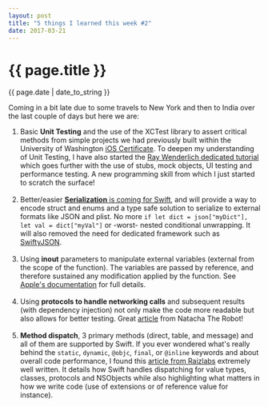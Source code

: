 ```yaml
---
layout: post
title: "5 things I learned this week #2"
date: 2017-03-21
---
```

<h1>{{ page.title }}</h1>
<p class="meta">{{ page.date | date_to_string }}</p>
<p>Coming in a bit late due to some travels to New York and then to India over the last couple of days but here we are:
<ol>
	<li>Basic <strong>Unit Testing</strong> and the use of the XCTest library to assert critical methods from simple projects we had previously built within the University of Washington <a href="https://www.pce.uw.edu/certificates/ios-application-development" target="_blank">iOS Certificate</a>. To deepen my understanding of Unit Testing, I have also started the <a href="https://www.raywenderlich.com/150073/ios-unit-testing-and-ui-testing-tutorial" target="_blank">Ray Wenderlich dedicated tutorial</a> which goes further with the use of stubs, mock objects, UI testing and performance testing. A new programming skill from which I just started to scratch the surface!</li>
<br />
	<li>Better/easier <a href="https://github.com/itaiferber/swift-evolution/blob/swift-archival-serialization/proposals/XXXX-swift-archival-serialization.md?utm_campaign=iOS%2BDev%2BWeekly&utm_medium=email&utm_source=iOS_Dev_Weekly_Issue_292" target="_blank"><strong>Serialization</strong> is coming for Swift</a>, and will provide a way to encode struct and enums and a type safe solution to serialize to external formats like JSON and plist. No more <code>if let dict = json["myDict"], let val = dict["myVal"]</code> or -worst- nested conditional unwrapping. It will also removed the need for dedicated framework such as <a href="https://github.com/SwiftyJSON/SwiftyJSON" target="_blank">SwiftyJSON</a>.</li>
<br />
	<li>Using <strong>inout</strong> parameters to manipulate external variables (external from the scope of the function). The variables are passed by reference, and therefore sustained any modification applied by the function. See <a href="https://developer.apple.com/library/content/documentation/Swift/Conceptual/Swift_Programming_Language/Declarations.html#//apple_ref/doc/uid/TP40014097-CH34-ID545" target="_blank">Apple's documentation</a> for full details.</li>
<br />
	<li>Using <strong>protocols to handle networking calls</strong> and subsequent results (with dependency injection) not only make the code more readable but also allows for better testing. Great <a href="https://www.natashatherobot.com/protocol-oriented-networking-in-swift/" target="_blank">article</a> from Natacha The Robot!</li>
<br />
	<li><strong>Method dispatch</strong>, 3 primary methods (direct, table, and message) and all of them are supported by Swift. If you ever wondered what's really behind the <code>static</code>, <code>dynamic</code>, <code>@objc</code>, <code>final</code>, or <code>@inline</code> keywords and about overall code performance, I found this <a href="https://www.raizlabs.com/dev/2016/12/swift-method-dispatch/" target="_blank">article from Raizlabs</a> extremely well written. It details how Swift handles dispatching for value types, classes, protocols and NSObjects while also highlighting what matters in how we write code (use of extensions or of reference value for instance).</li>
</ol></p>

 
